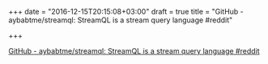 +++
date = "2016-12-15T20:15:08+03:00"
draft = true
title = "GitHub - aybabtme/streamql: StreamQL is a stream query language  #reddit"

+++

<p><a href="https://t.co/iCPnWrjBwS">GitHub - aybabtme/streamql: StreamQL is a stream query language  #reddit</a></p>
